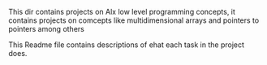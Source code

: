 This dir contains projects on Alx low level programming concepts, it contains projects on comcepts like multidimensional arrays and pointers to pointers among others

This Readme file contains descriptions of ehat each task in the project does.
